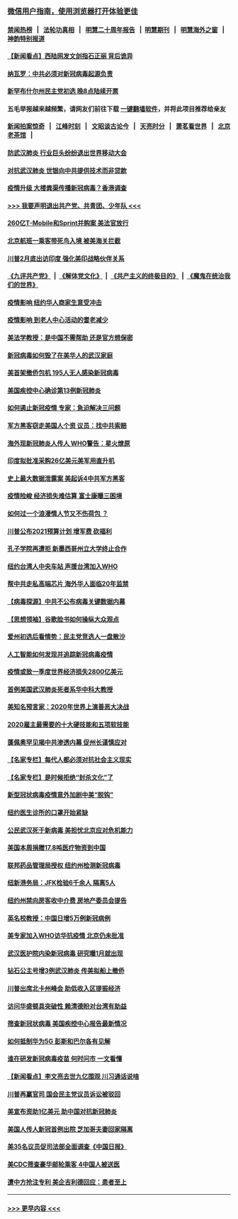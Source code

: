 ### [微信用户指南，使用浏览器打开体验更佳](https://github.com/gfw-breaker/banned-news1/blob/master/indexes/wechat-guide.md?t=0)
#### [禁闻热榜](热点新闻.md?t=0)  &nbsp;&nbsp;|&nbsp;&nbsp; [法轮功真相](https://github.com/gfw-breaker/truth/blob/master/README.md?t=0) &nbsp;&nbsp;|&nbsp;&nbsp; [明慧二十周年报告](https://github.com/gfw-breaker/mh-reports/blob/master/README.md?t=0) &nbsp;&nbsp;|&nbsp;&nbsp;[明慧期刊](https://github.com/gfw-breaker/mh-qikan) &nbsp;&nbsp;|&nbsp;&nbsp; [明慧海外之窗](https://github.com/gfw-breaker/mh-news/blob/master/README.md?t=0) &nbsp;&nbsp;|&nbsp;&nbsp; [神韵特别报道](https://github.com/gfw-breaker/mh-news/blob/master/shenyun.md?t=0)
#### [【新闻看点】西陆网发文剑指石正丽 背后诡异](../pages/nsc412/n11861792.md?t=02120644) 
#### [纳瓦罗：中共必须对新冠病毒起源负责](../pages/nsc412/n11861810.md?t=02120644) 
#### [新罕布什尔州民主党初选 晚8点陆续开票](../pages/nsc412/n11861872.md?t=02120644) 
#### 五毛举报越来越频繁，请网友们前往下载 [一键翻墙软件](https://github.com/gfw-breaker/ssr-accounts)，并将此项目推荐给亲友
#### [新闻拍案惊奇](https://github.com/gfw-breaker/banned-news1/blob/master/pages/link4.md) &nbsp;&nbsp;|&nbsp;&nbsp; [江峰时刻](https://github.com/gfw-breaker/banned-news1/blob/master/pages/link4.md) &nbsp;&nbsp;|&nbsp;&nbsp; [文昭谈古论今](https://github.com/gfw-breaker/banned-news1/blob/master/pages/link4.md) &nbsp;&nbsp;|&nbsp;&nbsp; [天亮时分](https://github.com/gfw-breaker/banned-news1/blob/master/pages/link4.md) &nbsp;&nbsp;|&nbsp;&nbsp; [萧茗看世界](https://github.com/gfw-breaker/banned-news1/blob/master/pages/link4.md) &nbsp;&nbsp;|&nbsp;&nbsp; [北京老茶馆](https://github.com/gfw-breaker/banned-news1/blob/master/pages/link4.md) &nbsp;&nbsp;|&nbsp;&nbsp; 
#### [防武汉肺炎 行业巨头纷纷退出世界移动大会](../pages/nsc412/n11861795.md?t=02120644) 
#### [对抗武汉肺炎 世银向中共提供技术而非贷款](../pages/nsc412/n11861652.md?t=02120644) 
#### [疫情升级 大楼粪渠传播新冠病毒？香港调查](../pages/nsc412/n11861556.md?t=02120644) 
#### [>>> 我要声明退出共产党、共青团、少年队 <<<](https://github.com/begood0513/goodnews/blob/master/quit/letter.md) 
#### [260亿T-Mobile和Sprint并购案 美法官放行](../pages/nsc412/n11861511.md?t=02120644) 
#### [北京航班一乘客带死鸟入境 被美海关拦截](../pages/nsc412/n11861317.md?t=02120644) 
#### [川普2月底出访印度 强化美印战略伙伴关系](../pages/nsc412/n11860557.md?t=02120644) 
#### [《九评共产党》](https://github.com/begood0513/9ping.md/blob/master/README.md) &nbsp;|&nbsp; [《解体党文化》](../../../../jtdwh.md/blob/master/README.md)  &nbsp;|&nbsp; [《共产主义的终极目的》](../../../../gczydzjmd.md/blob/master/README.md) &nbsp;|&nbsp; [《魔鬼在统治我们的世界》](../../../../mgztzwmdsj.md/blob/master/README.md) 
#### [疫情影响  纽约华人商家生意受冲击](../pages/nsc412/n11860284.md?t=02120644) 
#### [疫情影响  到老人中心活动的耆老减少](../pages/nsc412/n11860199.md?t=02120644) 
#### [美法学教授：是中国不需帮助 还是官方想保密](../pages/nsc412/n11859492.md?t=02120644) 
#### [新冠病毒如何毁了在美华人的武汉家庭](../pages/nsc412/n11859524.md?t=02120644) 
#### [美首架撤侨包机 195人无人感染新冠病毒](../pages/nsc412/n11859908.md?t=02120644) 
#### [美国疾控中心确诊第13例新冠肺炎](../pages/nsc412/n11859966.md?t=02120644) 
#### [如何遏止新冠疫情 专家：急迫解决三问题](../pages/nsc412/n11859685.md?t=02120644) 
#### [军方黑客窃走美国人个资 议员：找中共索赔](../pages/nsc412/n11859371.md?t=02120644) 
#### [海外现新冠肺炎人传人 WHO警告：星火燎原](../pages/nsc412/n11859252.md?t=02120644) 
#### [印度拟批准采购26亿美元美军用直升机](../pages/nsc412/n11859143.md?t=02120644) 
#### [史上最大数据泄露案 美起诉4中共军方黑客](../pages/nsc412/n11859115.md?t=02120644) 
#### [疫情险峻 经济损失难估算 富士康曝三困境](../pages/nsc412/n11859120.md?t=02120644) 
#### [如何过一个浪漫情人节又不伤荷包 ？](../pages/nsc412/n11858969.md?t=02120644) 
#### [川普公布2021预算计划 增军费 砍福利](../pages/nsc412/n11859012.md?t=02120644) 
#### [孔子学院再遭拒 新墨西哥州立大学终止合作](../pages/nsc412/n11858661.md?t=02120644) 
#### [纽约台湾人中央车站  声援台湾加入WHO](../pages/nsc412/n11857757.md?t=02120644) 
#### [帮中共走私高端芯片 海外华人面临20年监禁](../pages/nsc412/n11855016.md?t=02120644) 
#### [【病毒探源】中共不公布病毒关键数据内幕](../pages/nsc412/n11856584.md?t=02120644) 
#### [【思想领袖】谷歌脸书如何操纵大众观点](../pages/nsc412/n11680874.md?t=02120644) 
#### [爱州初选后看情势：民主党竞选人一盘散沙](../pages/nsc412/n11856557.md?t=02120644) 
#### [人工智能如何发现并追踪新冠病毒疫情](../pages/nsc412/n11856398.md?t=02120644) 
#### [疫情或致一季度世界经济损失2800亿美元](../pages/nsc412/n11855639.md?t=02120644) 
#### [首例美国武汉肺炎死者系华中科大教授](../pages/nsc412/n11855500.md?t=02120644) 
#### [美知名预言家：2020年世界上演善恶大决战](../pages/nsc412/n11855418.md?t=02120644) 
#### [2020雇主最需要的十大硬技能和五项软技能](../pages/nsc412/n11850953.md?t=02120644) 
#### [蓬佩奥罕见揭中共渗透内幕 促州长谨慎应对](../pages/nsc412/n11854685.md?t=02120644) 
#### [【名家专栏】每代人都必须对抗社会主义现实](../pages/nsc412/n11831412.md?t=02120644) 
#### [【名家专栏】是时候拒绝“封杀文化”了](../pages/nsc412/n11814093.md?t=02120644) 
#### [新型冠状病毒疫情意外加剧中美“脱钩”](../pages/nsc412/n11854475.md?t=02120644) 
#### [纽约医生诊所的口罩开始紧缺](../pages/nsc412/n11853364.md?t=02120644) 
#### [公民武汉死于新病毒 美担忧北京应对危机能力](../pages/nsc412/n11854331.md?t=02120644) 
#### [美国本周捐赠17.8吨医疗物资到中国](../pages/nsc412/n11854269.md?t=02120644) 
#### [联邦药品管理局授权  纽约州检测新冠病毒](../pages/nsc412/n11853371.md?t=02120644) 
#### [纽新港务局：JFK检验6千余人  隔离5人](../pages/nsc412/n11853366.md?t=02120644) 
#### [纽约州禁向房客收中介费  房地产委员会提告](../pages/nsc412/n11853360.md?t=02120644) 
#### [英名校教授：中国日增5万例新冠病例](../pages/nsc412/n11854174.md?t=02120644) 
#### [美专家加入WHO访华抗疫情 北京仍未批准](../pages/nsc412/n11854043.md?t=02120644) 
#### [武汉医护院内染新冠病毒 研究曝1月就出现](../pages/nsc412/n11852928.md?t=02120644) 
#### [钻石公主号增3例武汉肺炎 传美拟船上撤侨](../pages/nsc412/n11853240.md?t=02120644) 
#### [川普出席北卡州峰会 助低收入区提振经济](../pages/nsc412/n11853232.md?t=02120644) 
#### [访问华盛顿具突破性 赖清德盼对台湾有助益](../pages/nsc412/n11853129.md?t=02120644) 
#### [筛查新冠状病毒 美国疾控中心报告最新情况](../pages/nsc412/n11853070.md?t=02120644) 
#### [如何抵制华为5G 彭斯和巴尔各有见解](../pages/nsc412/n11852535.md?t=02120644) 
#### [谁在研发新冠病毒疫苗 何时问市 一文看懂](../pages/nsc412/n11852840.md?t=02120644) 
#### [【新闻看点】李文亮去世九亿围观 川习通话说啥](../pages/nsc412/n11852360.md?t=02120644) 
#### [川普再赢官司 国会民主党议员诉讼被驳回](../pages/nsc412/n11852287.md?t=02120644) 
#### [美宣布资助1亿美元 助中国对抗新冠肺炎](../pages/nsc412/n11852531.md?t=02120644) 
#### [美国人传人新冠首例出院 芝加哥夫妻回家隔离](../pages/nsc412/n11852452.md?t=02120644) 
#### [美35名议员促司法部全面调查《中国日报》](../pages/nsc412/n11852435.md?t=02120644) 
#### [美CDC筛查豪华邮轮乘客 4中国人被送医](../pages/nsc412/n11852085.md?t=02120644) 
#### [遭中方抢注专利 美企吉利德回应：患者至上](../pages/nsc412/n11852037.md?t=02120644) 

----
#### [ >>> 更早内容 <<< ](../indexes/nsc412-earlier.md)
